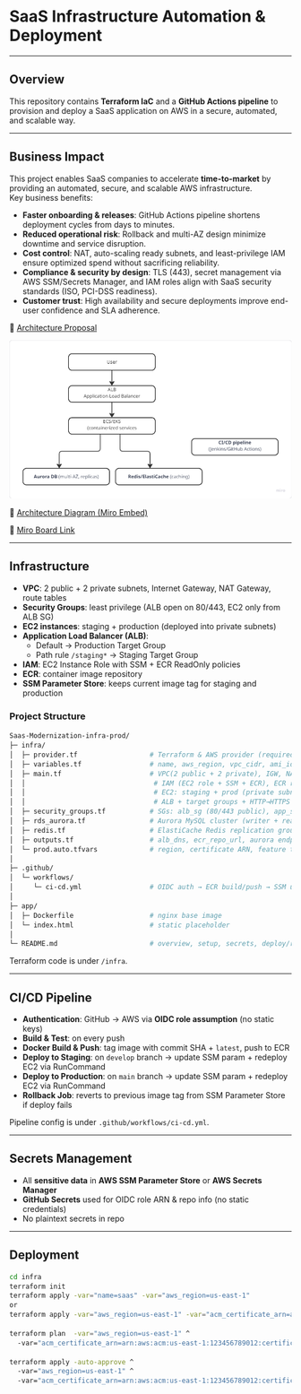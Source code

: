 # SaaS Infrastructure Automation & Deployment

---

## Overview
This repository contains **Terraform IaC** and a **GitHub Actions pipeline** to provision and deploy a SaaS application on AWS in a secure, automated, and scalable way.

---

## Business Impact

This project enables SaaS companies to accelerate **time-to-market** by providing an automated, secure, and scalable AWS infrastructure.  
Key business benefits:  
- **Faster onboarding & releases**: GitHub Actions pipeline shortens deployment cycles from days to minutes.  
- **Reduced operational risk**: Rollback and multi-AZ design minimize downtime and service disruption.  
- **Cost control**: NAT, auto-scaling ready subnets, and least-privilege IAM ensure optimized spend without sacrificing reliability.  
- **Compliance & security by design**: TLS (443), secret management via AWS SSM/Secrets Manager, and IAM roles align with SaaS security standards (ISO, PCI-DSS readiness).  
- **Customer trust**: High availability and secure deployments improve end-user confidence and SLA adherence.  


🔗 [Architecture Proposal](https://docs.google.com/presentation/d/1_nGMZ7gd_cZ0r2seUki0nRM0GeFvYzW3K8TZHIvS33E/edit?usp=sharing)

![alt text](image.png)

🔗 [Architecture Diagram (Miro Embed)](https://miro.com/app/live-embed/uXjVJR_35HQ=/?embedMode=view_only_without_ui&moveToViewport=-1247%2C-497%2C967%2C458&embedId=715496053132)

🔗 [Miro Board Link](https://miro.com/welcomeonboard/dzBvTmxpak1tRmNVamo4eHBiaFZhelNjb2MxQlZEVkZXM25YdVJmZkRPZHd6U2dJdFR5YTFkekxpK0tmOWFTRWd0N2szeHlZNjlSK25UdzlaQTFLZmFmay9RbWkyS052OUVYcjRkTGNBbzNiZUhtT2JWcmNveXN1WlJGelNtTi90R2lncW1vRmFBVnlLcVJzTmdFdlNRPT0hdjE=?share_link_id=342912202277)

---

## Infrastructure
- **VPC**: 2 public + 2 private subnets, Internet Gateway, NAT Gateway, route tables  
- **Security Groups**: least privilege (ALB open on 80/443, EC2 only from ALB SG)  
- **EC2 instances**: staging + production (deployed into private subnets)  
- **Application Load Balancer (ALB)**:
  - Default → Production Target Group  
  - Path rule `/staging*` → Staging Target Group  
- **IAM**: EC2 Instance Role with SSM + ECR ReadOnly policies  
- **ECR**: container image repository  
- **SSM Parameter Store**: keeps current image tag for staging and production  

### Project Structure

```bash
Saas-Modernization-infra-prod/
├─ infra/
│  ├─ provider.tf                  # Terraform & AWS provider (required_version, backend optional, region)
│  ├─ variables.tf                 # name, aws_region, vpc_cidr, ami_id, instance_type, acm_certificate_arn
│  ├─ main.tf                      # VPC(2 public + 2 private), IGW, NAT (per AZ), route tables
│  │                                # IAM (EC2 role + SSM + ECR), ECR repo, SSM params
│  │                                # EC2: staging + prod (private subnets)
│  │                                # ALB + target groups + HTTP→HTTPS redirect + HTTPS listener + /staging rule
│  ├─ security_groups.tf           # SGs: alb_sg (80/443 public), app_sg (80 from ALB only, opt. 443)
│  ├─ rds_aurora.tf                # Aurora MySQL cluster (writer + reader), SG, subnet group, secret
│  ├─ redis.tf                     # ElastiCache Redis replication group, SG, subnet group
│  ├─ outputs.tf                   # alb_dns, ecr_repo_url, aurora endpoint, redis endpoint
│  └─ prod.auto.tfvars             # region, certificate ARN, feature toggles, db/redis sizing
│
├─ .github/
│  └─ workflows/
│     └─ ci-cd.yml                 # OIDC auth → ECR build/push → SSM update → deploy (staging/prod) → rollback
│
├─ app/
│  ├─ Dockerfile                   # nginx base image
│  └─ index.html                   # static placeholder
│
└─ README.md                       # overview, setup, secrets, deploy/rollback, security notes


```

Terraform code is under `/infra`.

---

## CI/CD Pipeline
- **Authentication**: GitHub → AWS via **OIDC role assumption** (no static keys)  
- **Build & Test**: on every push  
- **Docker Build & Push**: tag image with commit SHA + `latest`, push to ECR  
- **Deploy to Staging**: on `develop` branch → update SSM param + redeploy EC2 via RunCommand  
- **Deploy to Production**: on `main` branch → update SSM param + redeploy EC2 via RunCommand  
- **Rollback Job**: reverts to previous image tag from SSM Parameter Store if deploy fails  

Pipeline config is under `.github/workflows/ci-cd.yml`.

---

## Secrets Management
- All **sensitive data** in **AWS SSM Parameter Store** or **AWS Secrets Manager**  
- **GitHub Secrets** used for OIDC role ARN & repo info (no static credentials)  
- No plaintext secrets in repo  

---

## Deployment
```bash
cd infra
terraform init
terraform apply -var="name=saas" -var="aws_region=us-east-1"
or
terraform apply -var="aws_region=us-east-1" -var="acm_certificate_arn=arn:aws:acm:us-east-1:123456789012:certificate/xxxx"

terraform plan  -var="aws_region=us-east-1" ^
  -var="acm_certificate_arn=arn:aws:acm:us-east-1:123456789012:certificate/XXXXXXXX-XXXX-XXXX-XXXX-XXXXXXXXXXXX"

terraform apply -auto-approve ^
  -var="aws_region=us-east-1" ^
  -var="acm_certificate_arn=arn:aws:acm:us-east-1:123456789012:certificate/XXXXXXXX-XXXX-XXXX-XXXX-XXXXXXXXXXXX"
